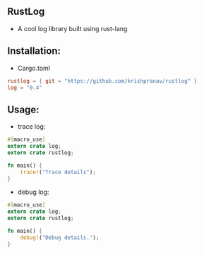 ## RustLog 

- A cool log library built using rust-lang

## Installation:
- Cargo.toml
```toml
rustlog = { git = "https://github.com/krishpranav/rustlog" }
log = "0.4"
```

## Usage:
- trace log:
```rust
#[macro_use]
extern crate log;
extern crate rustlog;

fn main() {
    trace!("Trace details");
}
```

- debug log:
```rust
#[macro_use]
extern crate log;
extern crate rustlog;

fn main() {
    debug!("Debug details.");
}
```